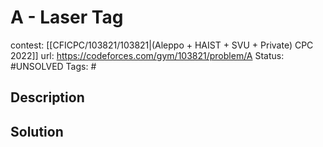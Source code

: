 # A - Laser Tag

contest: [[CFICPC/103821/103821|(Aleppo + HAIST + SVU + Private) CPC 2022]]
url: https://codeforces.com/gym/103821/problem/A
Status: #UNSOLVED
Tags: #

## Description

## Solution

